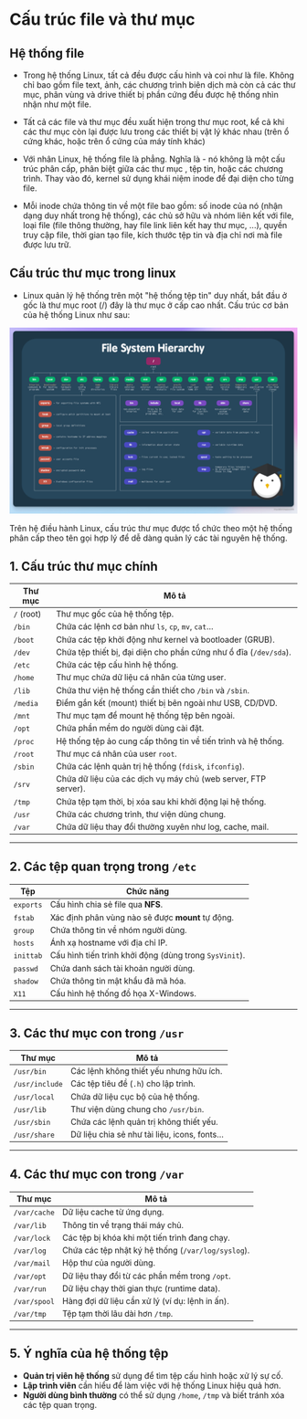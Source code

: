 # Cấu trúc file và thư mục
## Hệ thống file 
- Trong hệ thống Linux, tất cả đều được cấu hình và coi như là file. Không chỉ bao gồm file text, ảnh, các chương trình biên dịch mà còn cả các thư mục, phân vùng và drive thiết bị phần cứng đều được hệ thống nhìn nhận như một file.

- Tất cả các file và thư mục đều xuất hiện trong thư mục root, kể cả khi các thư mục còn lại được lưu trong các thiết bị vật lý khác nhau (trên ổ cứng khác, hoặc trên ổ cứng của máy tính khác)

- Với nhân Linux, hệ thống file là phẳng. Nghĩa là - nó không là một cấu trúc phân cấp, phân biệt giữa các thư mục , tệp tin, hoặc các chương trình. Thay vào đó, kernel sử dụng khái niệm inode để đại diện cho từng file.

- Mỗi inode chứa thông tin về một file bao gồm: số inode của nó (nhận dạng duy nhất trong hệ thống), các chủ sở hữu và nhóm liên kết với file, loại file (file thông thường, hay file link liên kết hay thư mục, ...), quyền truy cập file, thời gian tạo file, kích thước tệp tin và địa chỉ nơi mà file được lưu trữ.

## Cấu trúc thư mục trong linux 
- Linux quản lý hệ thống trên một "hệ thống tệp tin" duy nhất, bắt đầu ở gốc là thư mục root (/) đây là thư mục ở cấp cao nhất. Cấu trúc cơ bản của hệ thống Linux như sau:

![alt text](../images/Linux_2.png)
 
Trên hệ điều hành Linux, cấu trúc thư mục được tổ chức theo một hệ thống phân cấp theo tên gọi hợp lý để dễ dàng quản lý các tài nguyên hệ thống.

## 1. Cấu trúc thư mục chính

| **Thư mục**  | **Mô tả** |
|-------------|----------|
| `/` (root)  | Thư mục gốc của hệ thống tệp. |
| `/bin`      | Chứa các lệnh cơ bản như `ls`, `cp`, `mv`, `cat`… |
| `/boot`     | Chứa các tệp khởi động như kernel và bootloader (GRUB). |
| `/dev`      | Chứa tệp thiết bị, đại diện cho phần cứng như ổ đĩa (`/dev/sda`). |
| `/etc`      | Chứa các tệp cấu hình hệ thống. |
| `/home`     | Thư mục chứa dữ liệu cá nhân của từng user. |
| `/lib`      | Chứa thư viện hệ thống cần thiết cho `/bin` và `/sbin`. |
| `/media`    | Điểm gắn kết (mount) thiết bị bên ngoài như USB, CD/DVD. |
| `/mnt`      | Thư mục tạm để mount hệ thống tệp bên ngoài. |
| `/opt`      | Chứa phần mềm do người dùng cài đặt. |
| `/proc`     | Hệ thống tệp ảo cung cấp thông tin về tiến trình và hệ thống. |
| `/root`     | Thư mục cá nhân của user `root`. |
| `/sbin`     | Chứa các lệnh quản trị hệ thống (`fdisk`, `ifconfig`). |
| `/srv`      | Chứa dữ liệu của các dịch vụ máy chủ (web server, FTP server). |
| `/tmp`      | Chứa tệp tạm thời, bị xóa sau khi khởi động lại hệ thống. |
| `/usr`      | Chứa các chương trình, thư viện dùng chung. |
| `/var`      | Chứa dữ liệu thay đổi thường xuyên như log, cache, mail. |

---

## 2. Các tệp quan trọng trong `/etc`

| **Tệp**        | **Chức năng** |
|---------------|-------------|
| `exports`     | Cấu hình chia sẻ file qua **NFS**. |
| `fstab`       | Xác định phân vùng nào sẽ được **mount** tự động. |
| `group`       | Chứa thông tin về nhóm người dùng. |
| `hosts`       | Ánh xạ hostname với địa chỉ IP. |
| `inittab`     | Cấu hình tiến trình khởi động (dùng trong `SysVinit`). |
| `passwd`      | Chứa danh sách tài khoản người dùng. |
| `shadow`      | Chứa thông tin mật khẩu đã mã hóa. |
| `X11`         | Cấu hình hệ thống đồ họa X-Windows. |

---

## 3. Các thư mục con trong `/usr`

| **Thư mục**  | **Mô tả** |
|-------------|----------|
| `/usr/bin`  | Các lệnh không thiết yếu nhưng hữu ích. |
| `/usr/include` | Các tệp tiêu đề (`.h`) cho lập trình. |
| `/usr/local` | Chứa dữ liệu cục bộ của hệ thống. |
| `/usr/lib`  | Thư viện dùng chung cho `/usr/bin`. |
| `/usr/sbin` | Chứa các lệnh quản trị không thiết yếu. |
| `/usr/share` | Dữ liệu chia sẻ như tài liệu, icons, fonts… |

---

## 4. Các thư mục con trong `/var`

| **Thư mục**  | **Mô tả** |
|-------------|----------|
| `/var/cache` | Dữ liệu cache từ ứng dụng. |
| `/var/lib`  | Thông tin về trạng thái máy chủ. |
| `/var/lock` | Các tệp bị khóa khi một tiến trình đang chạy. |
| `/var/log`  | Chứa các tệp nhật ký hệ thống (`/var/log/syslog`). |
| `/var/mail` | Hộp thư của người dùng. |
| `/var/opt`  | Dữ liệu thay đổi từ các phần mềm trong `/opt`. |
| `/var/run`  | Dữ liệu chạy thời gian thực (runtime data). |
| `/var/spool` | Hàng đợi dữ liệu cần xử lý (ví dụ: lệnh in ấn). |
| `/var/tmp`  | Tệp tạm thời lâu dài hơn `/tmp`. |

---

## 5. Ý nghĩa của hệ thống tệp
- **Quản trị viên hệ thống** sử dụng để tìm tệp cấu hình hoặc xử lý sự cố.
- **Lập trình viên** cần hiểu để làm việc với hệ thống Linux hiệu quả hơn.
- **Người dùng bình thường** có thể sử dụng `/home`, `/tmp` và biết tránh xóa các tệp quan trọng.

